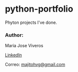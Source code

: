 # python-portfolio
Phyton projects I've done.

### Author: 
Maria Jose Viveros

[LinkedIn](https://www.linkedin.com/in/mariaviveros/)

Correo: majitohvg@gmail.com
